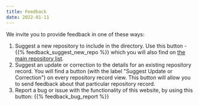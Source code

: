 ```yaml
---
title: Feedback
date: 2022-01-11
---
```


We invite you to provide feedback in one of these ways:

1. Suggest a new repository to include in the directory. Use this button  - {{% feedback_suggest_new_repo %}} which you will also find on [the main repository list](/repositories/).
2. Suggest an update or correction to the details for an existing repository record. You will find a button (with the label "Suggest Update or Correction") on every repository record view. This button will allow you to send feedback about that particular repository record.
3. Report a bug or issue with the functionality of this website, by using this button: {{% feedback_bug_report %}}